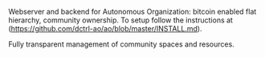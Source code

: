 Webserver and backend for Autonomous Organization: bitcoin enabled flat hierarchy, community ownership. To setup follow the instructions at (https://github.com/dctrl-ao/ao/blob/master/INSTALL.md).

Fully transparent management of community spaces and resources.
